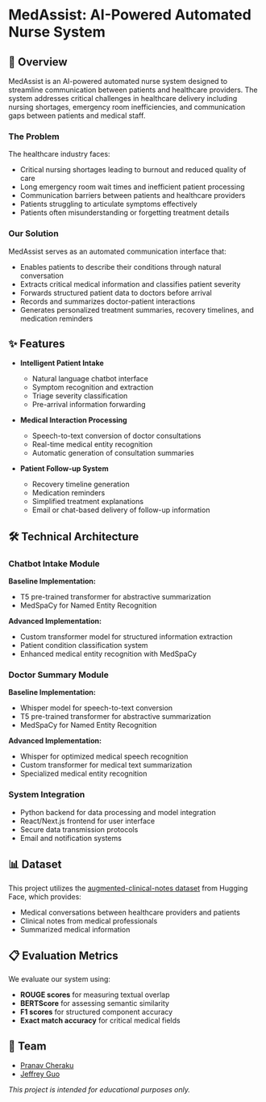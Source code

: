 # MedAssist: AI-Powered Automated Nurse System

## 🏥 Overview

MedAssist is an AI-powered automated nurse system designed to streamline communication between patients and healthcare providers. The system addresses critical challenges in healthcare delivery including nursing shortages, emergency room inefficiencies, and communication gaps between patients and medical staff.

### The Problem

The healthcare industry faces:
- Critical nursing shortages leading to burnout and reduced quality of care
- Long emergency room wait times and inefficient patient processing
- Communication barriers between patients and healthcare providers
- Patients struggling to articulate symptoms effectively
- Patients often misunderstanding or forgetting treatment details

### Our Solution

MedAssist serves as an automated communication interface that:
- Enables patients to describe their conditions through natural conversation
- Extracts critical medical information and classifies patient severity
- Forwards structured patient data to doctors before arrival
- Records and summarizes doctor-patient interactions
- Generates personalized treatment summaries, recovery timelines, and medication reminders

## ✨ Features

- **Intelligent Patient Intake**
  - Natural language chatbot interface
  - Symptom recognition and extraction
  - Triage severity classification
  - Pre-arrival information forwarding

- **Medical Interaction Processing**
  - Speech-to-text conversion of doctor consultations
  - Real-time medical entity recognition
  - Automatic generation of consultation summaries

- **Patient Follow-up System**
  - Recovery timeline generation
  - Medication reminders
  - Simplified treatment explanations
  - Email or chat-based delivery of follow-up information

## 🛠️ Technical Architecture

### Chatbot Intake Module

**Baseline Implementation:**
- T5 pre-trained transformer for abstractive summarization
- MedSpaCy for Named Entity Recognition

**Advanced Implementation:**
- Custom transformer model for structured information extraction
- Patient condition classification system
- Enhanced medical entity recognition with MedSpaCy

### Doctor Summary Module

**Baseline Implementation:**
- Whisper model for speech-to-text conversion
- T5 pre-trained transformer for abstractive summarization
- MedSpaCy for Named Entity Recognition

**Advanced Implementation:**
- Whisper for optimized medical speech recognition
- Custom transformer for medical text summarization
- Specialized medical entity recognition

### System Integration

- Python backend for data processing and model integration
- React/Next.js frontend for user interface
- Secure data transmission protocols
- Email and notification systems

## 📊 Dataset

This project utilizes the [augmented-clinical-notes dataset](https://huggingface.co/datasets/AGBonnet/augmented-clinical-notes) from Hugging Face, which provides:
- Medical conversations between healthcare providers and patients
- Clinical notes from medical professionals
- Summarized medical information

## 📋 Evaluation Metrics

We evaluate our system using:
- **ROUGE scores** for measuring textual overlap
- **BERTScore** for assessing semantic similarity
- **F1 scores** for structured component accuracy
- **Exact match accuracy** for critical medical fields

## 👥 Team

- [Pranav Cheraku](https://github.com/pranav-cheraku)
- [Jeffrey Guo](https://github.com/Jeffrey-F-Guo)


*This project is intended for educational purposes only.*